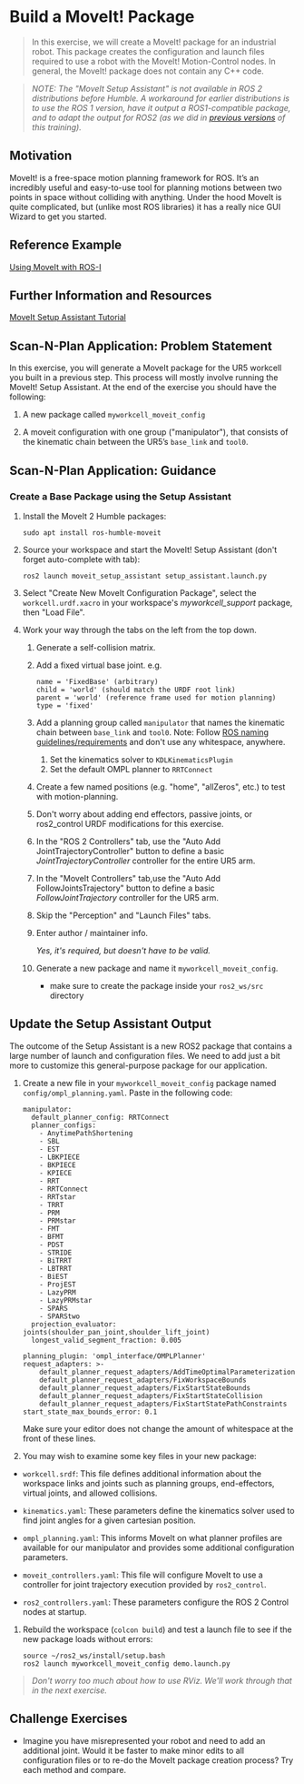 ﻿# Build a MoveIt! Package
>In this exercise, we will create a MoveIt! package for an industrial robot. This package creates the configuration and launch files required to use a robot with the MoveIt! Motion-Control nodes. In general, the MoveIt! package does not contain any C++ code.

> _NOTE: The "MoveIt Setup Assistant" is not available in ROS 2 distributions before Humble. A workaround for earlier distributions is to use the ROS 1 version, have it output a ROS1-compatible package, and to adapt the output for ROS2 (as we did in [previous versions](https://industrial-training-master.readthedocs.io/en/foxy/_source/session3/ros2/3-Build-a-MoveIt-Package.html) of this training)._

## Motivation
MoveIt! is a free-space motion planning framework for ROS. It’s an incredibly useful and easy-to-use tool for planning motions between two points in space without colliding with anything. Under the hood MoveIt is quite complicated, but (unlike most ROS libraries) it has a really nice GUI Wizard to get you started.

## Reference Example
[Using MoveIt with ROS-I](http://wiki.ros.org/Industrial/Tutorials/Create_a_MoveIt_Pkg_for_an_Industrial_Robot)

## Further Information and Resources
[MoveIt Setup Assistant Tutorial](https://moveit.picknik.ai/main/doc/examples/setup_assistant/setup_assistant_tutorial.html)

## Scan-N-Plan Application: Problem Statement
In this exercise, you will generate a MoveIt package for the UR5 workcell you built in a previous step. This process will mostly involve running the MoveIt! Setup Assistant. At the end of the exercise you should have the following:

 1. A new package called `myworkcell_moveit_config`

 1. A moveit configuration with one group ("manipulator"), that consists of the kinematic chain between the UR5’s `base_link` and `tool0`.

## Scan-N-Plan Application: Guidance

### Create a Base Package using the Setup Assistant

 1. Install the MoveIt 2 Humble packages:

    ```
    sudo apt install ros-humble-moveit
    ```

 1. Source your workspace and start the MoveIt! Setup Assistant (don't forget auto-complete with tab):

    ```
    ros2 launch moveit_setup_assistant setup_assistant.launch.py
    ```

 1. Select "Create New MoveIt Configuration Package", select the `workcell.urdf.xacro` in your workspace's _myworkcell_support_ package, then "Load File".

 1. Work your way through the tabs on the left from the top down.

    1. Generate a self-collision matrix.
    1. Add a fixed virtual base joint. e.g.

       ```
       name = 'FixedBase' (arbitrary)
       child = 'world' (should match the URDF root link)
       parent = 'world' (reference frame used for motion planning)
       type = 'fixed'
       ```

    1. Add a planning group called `manipulator` that names the kinematic chain between `base_link` and `tool0`. Note: Follow [ROS naming guidelines/requirements](http://wiki.ros.org/ROS/Patterns/Conventions) and don't use any whitespace, anywhere.

       1. Set the kinematics solver to `KDLKinematicsPlugin`
       1. Set the default OMPL planner to `RRTConnect`

    1. Create a few named positions (e.g. "home", "allZeros", etc.) to test with motion-planning.

    1. Don't worry about adding end effectors, passive joints, or ros2_control URDF modifications for this exercise.
    
    1. In the "ROS 2 Controllers" tab, use the "Auto Add JointTrajectoryController" button to define a basic _JointTrajectoryController_ controller for the entire UR5 arm.

    1. In the "MoveIt Controllers" tab,use the "Auto Add FollowJointsTrajectory" button to define a basic _FollowJointTrajectory_ controller for the UR5 arm.
    
    1. Skip the "Perception" and "Launch Files" tabs.

    1. Enter author / maintainer info.

       _Yes, it's required, but doesn't have to be valid._

    1. Generate a new package and name it `myworkcell_moveit_config`.
       * make sure to create the package inside your `ros2_ws/src` directory

## Update the Setup Assistant Output

 The outcome of the Setup Assistant is a new ROS2 package that contains a large number of launch and configuration files.  We need to add just a bit more to customize this general-purpose package for our application.

 1. Create a new file in your `myworkcell_moveit_config` package named `config/ompl_planning.yaml`. Paste in the following code:

    ```
    manipulator:
      default_planner_config: RRTConnect
      planner_configs:
        - AnytimePathShortening
        - SBL
        - EST
        - LBKPIECE
        - BKPIECE
        - KPIECE
        - RRT
        - RRTConnect
        - RRTstar
        - TRRT
        - PRM
        - PRMstar
        - FMT
        - BFMT
        - PDST
        - STRIDE
        - BiTRRT
        - LBTRRT
        - BiEST
        - ProjEST
        - LazyPRM
        - LazyPRMstar
        - SPARS
        - SPARStwo
      projection_evaluator: joints(shoulder_pan_joint,shoulder_lift_joint)
      longest_valid_segment_fraction: 0.005

    planning_plugin: 'ompl_interface/OMPLPlanner'
    request_adapters: >-
        default_planner_request_adapters/AddTimeOptimalParameterization
        default_planner_request_adapters/FixWorkspaceBounds
        default_planner_request_adapters/FixStartStateBounds
        default_planner_request_adapters/FixStartStateCollision
        default_planner_request_adapters/FixStartStatePathConstraints
    start_state_max_bounds_error: 0.1

    ```
    
    Make sure your editor does not change the amount of whitespace at the front of these lines.

 1. You may wish to examine some key files in your new package:

 * `workcell.srdf`: This file defines additional information about the workspace links and joints such as planning groups, end-effectors, virtual joints, and allowed collisions.

 * `kinematics.yaml`: These parameters define the kinematics solver used to find joint angles for a given cartesian position.

 * `ompl_planning.yaml`: This informs MoveIt on what planner profiles are available for our manipulator and provides some additional configuration parameters.

 * `moveit_controllers.yaml`: This file will configure MoveIt to use a controller for joint trajectory execution provided by `ros2_control`.

 * `ros2_controllers.yaml`: These parameters configure the ROS 2 Control nodes at startup.

 1. Rebuild the workspace (`colcon build`) and test a launch file to see if the new package loads without errors:

    ```
    source ~/ros2_ws/install/setup.bash
    ros2 launch myworkcell_moveit_config demo.launch.py
    ```

> _Don't worry too much about how to use RViz.  We'll work through that in the next exercise._

## Challenge Exercises
* Imagine you have misrepresented your robot and need to add an additional joint. Would it be faster to make minor edits to all configuration files or to re-do the MoveIt package creation process? Try each method and compare.